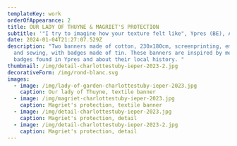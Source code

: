 ```yaml
---
templateKey: work
orderOfAppearance: 2
title: OUR LADY OF THUYNE & MAGRIET'S PROTECTION
subtitle: '"I try to imagine how your texture felt like", Ypres (BE), Autumn 2023'
date: 2024-01-04T21:27:07.529Z
description: "Two banners made of cotton, 230x180cm, screenprinting, embroidery
  and sewing, with badges made of tin. These banners are inspired by medieval
  badges found in Ypres and about their local history. "
thumbnail: /img/detail-charlottestuby-ieper-2023-2.jpg
decorativeForm: /img/rond-blanc.svg
images:
  - image: /img/lady-of-garden-charlottestuby-ieper-2023.jpg
    caption: Our lady of Thuyne, textile banner
  - image: /img/magriet-charlottestuby-ieper-2023.jpg
    caption: Magriet's protection, textile banner
  - image: /img/detail-charlottestuby-ieper-2023.jpg
    caption: Magriet's protection, detail
  - image: /img/detail-charlottestuby-ieper-2023-2.jpg
    caption: Magriet's protection, detail
---
```

